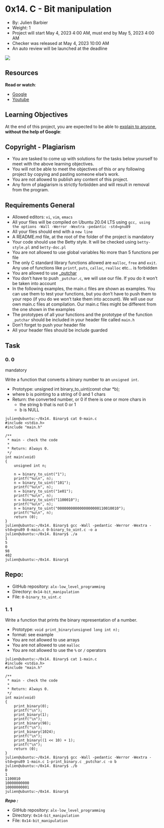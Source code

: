 **0x14. C - Bit manipulation**
===============================

-   By: Julien Barbier
-   Weight: 1
-   Project will start May 4, 2023 4:00 AM, must end by May 5, 2023 4:00 AM
-   Checker was released at May 4, 2023 10:00 AM
-   An auto review will be launched at the deadline

![](https://s3.amazonaws.com/intranet-projects-files/holbertonschool-low_level_programming/232/bitwise.PNG)

Resources
---------

**Read or watch**:

-   [Google](https://google.com)
-   [Youtube](https://youtube.com)

Learning Objectives
-------------------
At the end of this project, you are expected to be able to [explain to anyone](https://intranet.alxswe.com/rltoken/I5Fy78OBq-wgaGEpcgq2oA), **without the help of Google**:

Copyright - Plagiarism
-----------------------

-   You are tasked to come up with solutions for the tasks below yourself to meet with the above learning objectives.
-   You will not be able to meet the objectives of this or any following project by copying and pasting someone else’s work.
-   You are not allowed to publish any content of this project.
-   Any form of plagiarism is strictly forbidden and will result in removal from the program.

Requirements General
--------------------

-   Allowed editors: `vi`, `vim`, `emacs`
-   All your files will be compiled on Ubuntu 20.04 LTS using `gcc, using the options -Wall -Werror -Wextra -pedantic -std=gnu89`
-   All your files should end with a `new line`
-   A README.md file, at the root of the folder of the project is mandatory
-   Your code should use the Betty style. It will be checked using `betty-style.pl` and `betty-doc.pl`
-   You are not allowed to use global variables
No more than 5 functions per file
-   The only C standard library functions allowed are `malloc`, `free` and `exit`. Any use of functions like `printf`, `puts`, `calloc`, `realloc` etc… is forbidden
-   You are allowed to use [_putchar](https://github.com/holbertonschool/_putchar.c/blob/master/_putchar.c)
-   You don’t have to push `_putchar.c`, we will use our file. If you do it won’t be taken into account
-   In the following examples, the main.c files are shown as examples. You can use them to test your functions, but you don’t have to push them to your repo (if you do we won’t take them into account). We will use our own main.c files at compilation. Our main.c files might be different from the one shown in the examples
-   The prototypes of all your functions and the prototype of the function `_putchar` should be included in your header file called `main.h`
-   Don’t forget to push your header file
-   All your header files should be include guarded

**Task**
-----
### 0. 0 
mandatory

Write a function that converts a binary number to an `unsigned int`.

-   Prototype: unsigned int binary_to_uint(const char *b);
-   where b is pointing to a string of 0 and 1 chars
-   Return: the converted number, or 0 if
there is one or more chars in 
    -   the string b that is not 0 or 1
    -   b is NULL

```
julien@ubuntu:~/0x14. Binary$ cat 0-main.c
#include <stdio.h>
#include "main.h"

/**
 * main - check the code
 *
 * Return: Always 0.
 */
int main(void)
{
    unsigned int n;

    n = binary_to_uint("1");
    printf("%u\n", n);
    n = binary_to_uint("101");
    printf("%u\n", n);
    n = binary_to_uint("1e01");
    printf("%u\n", n);
    n = binary_to_uint("1100010");
    printf("%u\n", n);
    n = binary_to_uint("0000000000000000000110010010");
    printf("%u\n", n);
    return (0);
}
julien@ubuntu:~/0x14. Binary$ gcc -Wall -pedantic -Werror -Wextra -std=gnu89 0-main.c 0-binary_to_uint.c -o a
julien@ubuntu:~/0x14. Binary$ ./a 
1
5
0
98
402
julien@ubuntu:~/0x14. Binary$
```
**Repo:**
---------

-   GitHub repository: `alx-low_level_programming`
-   Directory: `0x14-bit_manipulation`
-   File: `0-binary_to_uint.c`

### 1. 1

Write a function that prints the binary representation of a number.

-   Prototype: `void print_binary(unsigned long int n);`
-   format: see example
-   You are not allowed to use arrays
-   You are not allowed to use `malloc`
-   You are not allowed to use the `%` or `/` operators

```
julien@ubuntu:~/0x14. Binary$ cat 1-main.c 
#include <stdio.h>
#include "main.h"

/**
 * main - check the code
 *
 * Return: Always 0.
 */
int main(void)
{
    print_binary(0);
    printf("\n");
    print_binary(1);
    printf("\n");
    print_binary(98);
    printf("\n");
    print_binary(1024);
    printf("\n");
    print_binary((1 << 10) + 1);
    printf("\n");
    return (0);
}
julien@ubuntu:~/0x14. Binary$ gcc -Wall -pedantic -Werror -Wextra -std=gnu89 1-main.c 1-print_binary.c _putchar.c -o b
julien@ubuntu:~/0x14. Binary$ ./b 
0
1
1100010
10000000000
10000000001
julien@ubuntu:~/0x14. Binary$ 
```

***Repo :***

-   GitHub repository: `alx-low_level_programming`
-   Directory: `0x14-bit_manipulation`
-   File: `0x14-bit_manipulation`